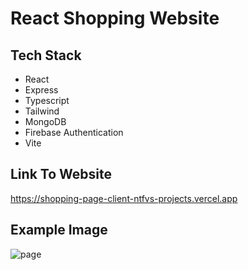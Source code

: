 # React Shopping Website

## Tech Stack
- React
- Express
- Typescript
- Tailwind
- MongoDB
- Firebase Authentication
- Vite

## Link To Website
https://shopping-page-client-ntfvs-projects.vercel.app

## Example Image
![page](https://github.com/xNTFx/Shopping-page/assets/135262384/a14fba0f-223c-4cd1-9678-899687d092a7)
